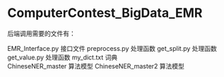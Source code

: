 # ComputerContest_BigData_EMR
后端调用需要的文件有：

  EMR_Interface.py 接口文件
  preprocess.py 处理函数
  get_split.py 处理函数
  get_value.py 处理函数
  my_dict.txt 词典  
  ChineseNER_master 算法模型
  ChineseNER_master2 算法模型

